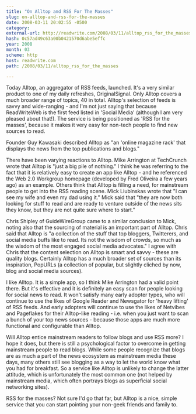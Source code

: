 ```yaml
---
title: "On Alltop and RSS For The Masses"
slug: on-alltop-and-rss-for-the-masses
date: 2008-03-11 20:02:55 -0500
category: 
external-url: http://readwrite.com/2008/03/11/alltop_rss_for_the_masses
hash: 0c57ad49c63a00b0421570d6abe5effc
year: 2008
month: 03
scheme: http
host: readwrite.com
path: /2008/03/11/alltop_rss_for_the_masses

---
```


Today Alltop, an aggregator of RSS feeds, launched. It's a very similar product to one of my daily refreshes, OriginalSignal. Only Alltop covers a much broader range of topics, 40 in total. Alltop's selection of feeds is savvy and wide-ranging - and I'm not just saying that because ReadWriteWeb is the first feed listed in 'Social Media' (although I am very pleased about that!). The service is being positioned as 'RSS for the masses', because it makes it very easy for non-tech people to find new sources to read.


Founder Guy Kawasaki described Alltop as "an 'online magazine rack' that displays the news from the top publications and blogs."

There have been varying reactions to Alltop. Mike Arrington at TechCrunch wrote that Alltop is "just a big pile of nothing." I think he was referring to the fact that it is relatively easy to create an app like Alltop - and he referenced the Web 2.0 Workgroup homepage (developed by Fred Oliveira a few years ago) as an example. Others think that Alltop is filling a need, for mainstream people to get into the RSS reading scene. Mick Liubinskas wrote that "I can see my wife and even my dad using it." Mick said that "they are now both looking for stuff to read and are ready to venture outside of the news sits they know, but they are not quite sure where to start." 

Chris Shipley of GuideWireGroup came to a similar conclusion to Mick, noting also that the sourcing of material is an important part of Alltop. Chris said that Alltop is "a collection of the stuff that top bloggers, Twitterers, and social media buffs like to read. Its not the wisdom of crowds, so much as the wisdom of the most engaged social media advocates." I agree with Chris that the content selection on Alltop is smart and savvy - these are quality blogs. Certainly Alltop has a much broader set of sources than its inspiration, PopURLs (a collection of popular, but slightly cliched by now, blog and social media sources).



I like Alltop. It is a simple app, so I think Mike Arrington had a valid point there. But it's effective and it is definitely an easy scan for people looking for social news to read. It won't satisfy many early adopter types, who will continue to use the likes of Google Reader and Newsgator for 'heavy lifting' of RSS feeds. And early adopters will continue to use the likes of Netvibes and Pageflakes for their Alltop-like reading - i.e. when you just want to scan a bunch of your top news sources - because those apps are much more functional and configurable than Alltop. 

Will Alltop entice mainstream readers to follow blogs and use RSS more? I hope it does, but there is still a psychological factor to overcome in getting mainstream people to read blogs. While some people recognize that blogs are as much a part of the news ecosystem as mainstream media these days, many others still see blogging as a way to let the world know what you had for breakfast. So a service like Alltop is unlikely to change the latter attitude, which is unfortunately the most common one (not helped by mainstream media, which often portrays blogs as superficial social networking sites).

RSS for the masses? Not sure I'd go that far, but Alltop is a nice, simple service that you can start pointing your non-geek friends and family to.
